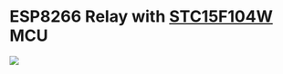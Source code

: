 # ESP8266 Relay with [STC15F104W](https://www.stcmicro.com/stc/stc15f104w.html) MCU

![](https://m.media-amazon.com/images/I/61YHmAi5G3L._AC_UF1000,1000_QL80_.jpg)